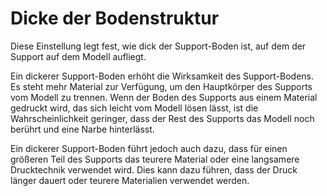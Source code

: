 Dicke der Bodenstruktur
====
Diese Einstellung legt fest, wie dick der Support-Boden ist, auf dem der Support auf dem Modell aufliegt.

Ein dickerer Support-Boden erhöht die Wirksamkeit des Support-Bodens. Es steht mehr Material zur Verfügung, um den Hauptkörper des Supports vom Modell zu trennen. Wenn der Boden des Supports aus einem Material gedruckt wird, das sich leicht vom Modell lösen lässt, ist die Wahrscheinlichkeit geringer, dass der Rest des Supports das Modell noch berührt und eine Narbe hinterlässt.

Ein dickerer Support-Boden führt jedoch auch dazu, dass für einen größeren Teil des Supports das teurere Material oder eine langsamere Drucktechnik verwendet wird. Dies kann dazu führen, dass der Druck länger dauert oder teurere Materialien verwendet werden.